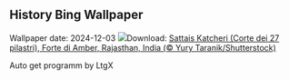 ## History Bing Wallpaper
Wallpaper date: 2024-12-03
![](https://www.bing.com/th?id=OHR.JaipurFort_IT-IT7009980526_UHD.jpg&w=1000)Download: [Sattais Katcheri (Corte dei 27 pilastri), Forte di Amber, Rajasthan, India (© Yury Taranik/Shutterstock)](https://www.bing.com/th?id=OHR.JaipurFort_IT-IT7009980526_UHD.jpg)

Auto get programm by LtgX
